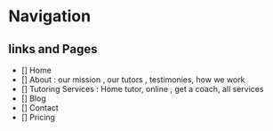 
# Navigation
## links and Pages
- [] Home
- [] About : our mission , our tutors , testimonies, how we work 
- [] Tutoring Services : Home tutor, online , get a coach, all services
- [] Blog
- [] Contact
- [] Pricing



